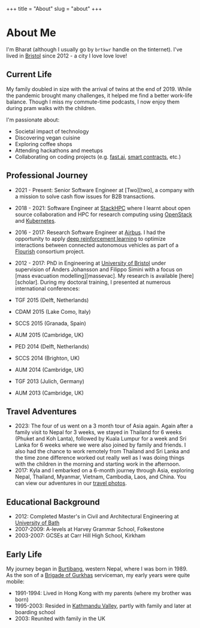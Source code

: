 +++
title = "About"
slug = "about"
+++

# About Me

I'm Bharat (although I usually go by `brtkwr` handle on the tinternet). I've lived in [Bristol][bristol] since 2012 - a city I love love love!

## Current Life

My family doubled in size with the arrival of twins at the end of 2019. While the pandemic brought many challenges, it helped me find a better work-life balance. Though I miss my commute-time podcasts, I now enjoy them during pram walks with the children.

I'm passionate about:

- Societal impact of technology
- Discovering vegan cuisine
- Exploring coffee shops
- Attending hackathons and meetups
- Collaborating on coding projects (e.g. [fast.ai][fastai], [smart contracts][strangelabs], etc.)

## Professional Journey

- 2021 - Present: Senior Software Engineer at [Two][two], a company with a mission to solve cash flow issues for B2B transactions.
- 2018 - 2021: Software Engineer at [StackHPC][stackhpc] where I learnt about open source collaboration and HPC for research computing using [OpenStack][openstack] and [Kubernetes][kubernetes].
- 2016 - 2017: Research Software Engineer at [Airbus][agi]. I had the opportunity to apply [deep reinforcement learning][drl] to optimize interactions between connected autonomous vehicles as part of a [Flourish][flourish] consortium project.
- 2012 - 2017: PhD in Engineering at [University of Bristol][buncaer] under supervision of Anders Johansson and Filippo Simini with a focus on [mass evacuation modelling][massevac]. My research is available [here][scholar]. During my doctoral training, I presented at numerous international conferences:

- TGF 2015 (Delft, Netherlands)
- CDAM 2015 (Lake Como, Italy)
- SCCS 2015 (Granada, Spain)
- AUM 2015 (Cambridge, UK)
- PED 2014 (Delft, Netherlands)
- SCCS 2014 (Brighton, UK)
- AUM 2014 (Cambridge, UK)
- TGF 2013 (Julich, Germany)
- AUM 2013 (Cambridge, UK)

## Travel Adventures

- 2023: The four of us went on a 3 month tour of Asia again. Again after a family visit to Nepal for 3 weeks, we stayed in Thailand for 6 weeks (Phuket and Koh Lanta), followed by Kuala Lumpur for a week and Sri Lanka for 6 weeks where we were also joined by family and friends. I also had the chance to work remotely from Thailand and Sri Lanka and the time zone difference worked out really well as I was doing things with the children in the morning and starting work in the afternoon.
- 2017: Kyla and I embarked on a 6-month journey through Asia, exploring Nepal, Thailand, Myanmar, Vietnam, Cambodia, Laos, and China. You can view our adventures in our [travel photos][kylaandbharatinasia].

## Educational Background

- 2012: Completed Master's in Civil and Architectural Engineering at [University of Bath][6east]
- 2007-2009: A-levels at Harvey Grammar School, Folkestone
- 2003-2007: GCSEs at Carr Hill High School, Kirkham

## Early Life

My journey began in [Burtibang][burtibang], western Nepal, where I was born in 1989. As the son of a [Brigade of Gurkhas][gurkhas] serviceman, my early years were quite mobile:

- 1991-1994: Lived in Hong Kong with my parents (where my brother was born)
- 1995-2003: Resided in [Kathmandu Valley][kunwar-bhawan], partly with family and later at boarding school
- 2003: Reunited with family in the UK

<div id="wcb" class="carbonbadge wcb-d"></div>
<script src="https://unpkg.com/website-carbon-badges@1.1.3/b.min.js" defer></script>

[kunwar-bhawan]: https://www.openstreetmap.org/way/326499217
[gurkhas]: https://www.army.mod.uk/who-we-are/corps-regiments-and-units/brigade-of-gurkhas
[burtibang]: https://www.openstreetmap.org/relation/5816730
[stackhpc]: https://www.stackhpc.com
[openstack]: https://www.openstack.org
[kubernetes]: https://www.kubernetes.io
[bristol]: https://www.openstreetmap.org/relation/5746665
[buncaer]: https://www.openstreetmap.org/node/2622814308
[6east]: https://www.openstreetmap.org/way/87256470
[flourish]: http://www.flourishmobility.com
[drl]: https://deepmind.com/blog/deep-reinforcement-learning
[agi]: https://www.linkedin.com/company/airbus-group-innovations
[fastai]: https://forums.fast.ai
[strangelabs]: https://github.com/strange-labs-uk
[kylaandbharatinasia]: https://www.instagram.com/explore/tags/kylaandbharatinasia/
